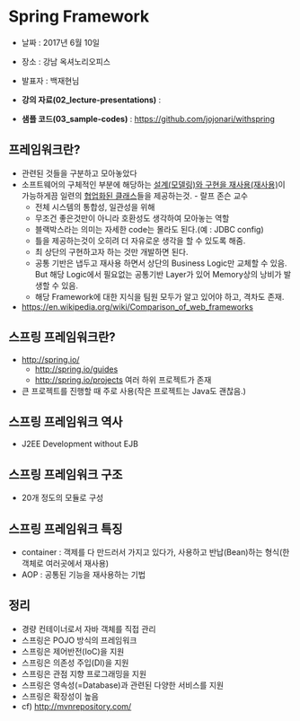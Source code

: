 # Spring Framework
* 날짜 : 2017년 6월 10일
* 장소 : 강남 옥셔노리오피스
* 발표자 : 백재현님

* **강의 자료(02_lecture-presentations)** : 
* **샘플 코드(03_sample-codes)** : https://github.com/jojonari/withspring

## 프레임워크란?
* 관련된 것들을 구분하고 모아놓았다
* 소프트웨어의 구체적인 부분에 해당하는 <U>설계(모델링)와 구현을 재사용(재사용)</U>이 가능하게끔 일련의 <U>협업화된 클래스</U>들을 제공하는것. - 랄프 존슨 교수
  * 전체 시스템의 통합성, 일관성을 위해
  * 무조건 좋은것만이 아니라 호환성도 생각하여 모아놓는 역할
  * 블랙박스라는 의미는 자세한 code는 몰라도 된다.(예 : JDBC config)
  * 틀을 제공하는것이 오히려 더 자유로운 생각을 할 수 있도록 해줌.
  * 최 상단의 구현하고자 하는 것만 개발하면 된다.
  * 공통 기반은 냅두고 재사용 하면서 상단의 Business Logic만 교체할 수 있음. But 해당 Logic에서 필요없는 공통기반 Layer가 있어 Memory상의 낭비가 발생할 수 있음.
  * 해당 Framework에 대한 지식을 팀원 모두가 알고 있어야 하고, 격차도 존재.
* https://en.wikipedia.org/wiki/Comparison_of_web_frameworks

## 스프링 프레임워크란?
* http://spring.io/
  * http://spring.io/guides
  * http://spring.io/projects 여러 하위 프로젝트가 존재
* 큰 프로젝트를 진행할 때 주로 사용(작은 프로젝트는 Java도 괜찮음.)

## 스프링 프레임워크 역사
* J2EE Development without EJB

## 스프링 프레임워크 구조
* 20개 정도의 모듈로 구성

## 스프링 프레임워크 특징
* container : 객제를 다 만드러서 가지고 있다가, 사용하고 반납(Bean)하는 형식(한 객체로 여러곳에서 재사용)
* AOP : 공통된 기능을 재사용하는 기법

## 정리
* 경량 컨테이너로서 자바 객체를 직접 관리
* 스프링은 POJO 방식의 프레임워크
* 스프링은 제어반전(IoC)을 지원
* 스프링은 의존성 주입(DI)을 지원
* 스프링은 관점 지향 프로그래밍을 지원
* 스프링은 영속성(=Database)과 관련된 다양한 서비스를 지원
* 스프링은 확장성이 높음
* cf) http://mvnrepository.com/